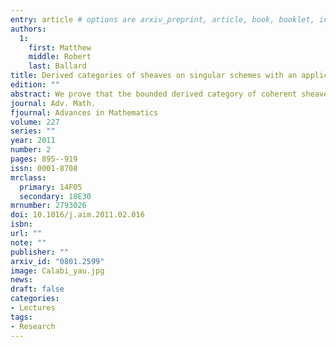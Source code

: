```yaml
---
entry: article # options are arxiv_preprint, article, book, booklet, inbook, incollection, inproceedings, manual, mastersthesis, misc, phdthesis, proceedings, techreport, unpublished
authors: 
  1:  
    first: Matthew
    middle: Robert
    last: Ballard
title: Derived categories of sheaves on singular schemes with an application to reconstruction
edition: "" 
abstract: We prove that the bounded derived category of coherent sheaves with proper support is equivalent to the category of locally-finite, cohomological functors on the perfect derived category of a quasi-projective scheme over a field. We introduce the notions of pseudo-adjoints and Rouquier functors and study them. As an application of these ideas and results, we extend the reconstruction result of Bondal and Orlov to Gorenstein projective varieties.
journal: Adv. Math.
fjournal: Advances in Mathematics
volume: 227
series: ""
year: 2011
number: 2
pages: 895--919
issn: 0001-8708
mrclass:
  primary: 14F05
  secondary: 18E30
mrnumber: 2793026
doi: 10.1016/j.aim.2011.02.016
isbn: 
url: ""
note: "" 
publisher: ""
arxiv_id: "0801.2599"
image: Calabi_yau.jpg
news: 
draft: false 
categories:
- Lectures 
tags:
- Research 
---
```



